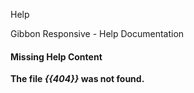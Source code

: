  Help

Gibbon Responsive - Help Documentation

#### Missing Help Content

**The file _{{404}}_ was not found.**
